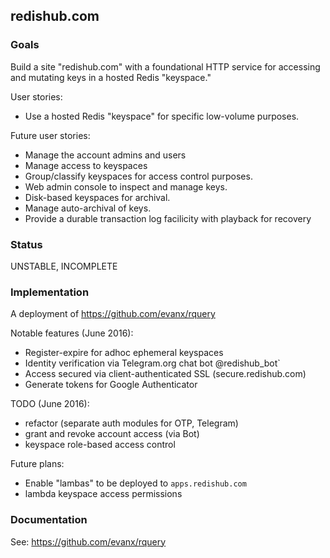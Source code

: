 
## redishub.com

### Goals 

Build a site "redishub.com" with a foundational HTTP service for accessing and mutating keys in a hosted Redis "keyspace." 

User stories:
- Use a hosted Redis "keyspace" for specific low-volume purposes.

Future user stories:
- Manage the account admins and users
- Manage access to keyspaces
- Group/classify keyspaces for access control purposes.
- Web admin console to inspect and manage keys.
- Disk-based keyspaces for archival.
- Manage auto-archival of keys.
- Provide a durable transaction log facilicity with playback for recovery


### Status

UNSTABLE, INCOMPLETE


### Implementation

A deployment of https://github.com/evanx/rquery

Notable features (June 2016):
- Register-expire for adhoc ephemeral keyspaces
- Identity verification via Telegram.org chat bot @redishub_bot`
- Access secured via client-authenticated SSL (secure.redishub.com)
- Generate tokens for Google Authenticator 

TODO (June 2016):
- refactor (separate auth modules for OTP, Telegram)
- grant and revoke account access (via Bot)
- keyspace role-based access control

Future plans:
- Enable "lambas" to be deployed to `apps.redishub.com`
-  lambda keyspace access permissions

### Documentation

See: https://github.com/evanx/rquery

